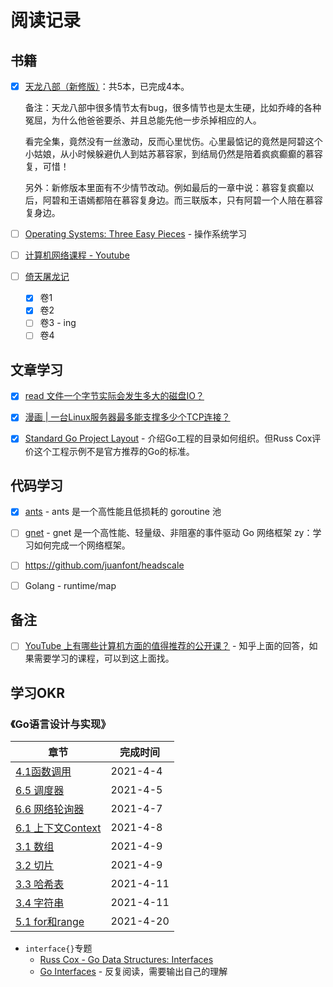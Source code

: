 # 阅读记录

## 书籍

- [x] [天龙八部（新修版）](https://book.douban.com/subject/26322283/)：共5本，已完成4本。

  备注：天龙八部中很多情节太有bug，很多情节也是太生硬，比如乔峰的各种冤屈，为什么他爸爸要杀、并且总能先他一步杀掉相应的人。
  
  看完全集，竟然没有一丝激动，反而心里忧伤。心里最惦记的竟然是阿碧这个小姑娘，从小时候躲避仇人到姑苏慕容家，到结局仍然是陪着疯疯癫癫的慕容复，可惜！
  
  另外：新修版本里面有不少情节改动。例如最后的一章中说：慕容复疯癫以后，阿碧和王语嫣都陪在慕容复身边。而三联版本，只有阿碧一个人陪在慕容复身边。

- [ ] [Operating Systems: Three Easy Pieces](https://pages.cs.wisc.edu/~remzi/OSTEP/) - 操作系统学习

- [ ] [计算机网络课程 - Youtube](https://www.youtube.com/watch?v=XaGXPObx2Gs&list=PLowKtXNTBypH19whXTVoG3oKSuOcw_XeW)

- [ ] [倚天屠龙记](https://book.douban.com/subject/1070851/)

  - [x] 卷1
  - [x] 卷2
  - [ ] 卷3 - ing
  - [ ] 卷4

## 文章学习

- [x] [read 文件一个字节实际会发生多大的磁盘IO？](https://mp.weixin.qq.com/s/vekemOfUHBjZSy3uXb49Rw)
- [x] [漫画 | 一台Linux服务器最多能支撑多少个TCP连接？](https://mp.weixin.qq.com/s/Lkyj42NtvqEj63DoCY5btQ)
- [x] [Standard Go Project Layout](https://github.com/golang-standards/project-layout/blob/master/README_zh.md) - 介绍Go工程的目录如何组织。但Russ Cox评价这个工程示例不是官方推荐的Go的标准。



## 代码学习

- [x] [ants](https://github.com/panjf2000/ants) - ants 是一个高性能且低损耗的 goroutine 池
- [ ] [gnet](https://github.com/panjf2000/gnet) - gnet 是一个高性能、轻量级、非阻塞的事件驱动 Go 网络框架
  zy：学习如何完成一个网络框架。
- [ ] https://github.com/juanfont/headscale
- [ ] Golang - runtime/map


## 备注

- [ ] [YouTube 上有哪些计算机方面的值得推荐的公开课？](https://www.zhihu.com/question/49071324) - 知乎上面的回答，如果需要学习的课程，可以到这上面找。

## 学习OKR

### 《Go语言设计与实现》

| 章节                                                         | 完成时间  |
| ------------------------------------------------------------ | --------- |
| [4.1函数调用](https://draveness.me/golang/docs/part2-foundation/ch04-basic/golang-function-call/) | 2021-4-4  |
| [6.5 调度器](https://draveness.me/golang/docs/part3-runtime/ch06-concurrency/golang-goroutine/) | 2021-4-5  |
| [6.6 网络轮询器](https://draveness.me/golang/docs/part3-runtime/ch06-concurrency/golang-netpoller/) | 2021-4-7  |
| [6.1 上下文Context](https://draveness.me/golang/docs/part3-runtime/ch06-concurrency/golang-context/) | 2021-4-8  |
| [3.1 数组](https://draveness.me/golang/docs/part2-foundation/ch03-datastructure/golang-array/) | 2021-4-9  |
| [3.2 切片](https://draveness.me/golang/docs/part2-foundation/ch03-datastructure/golang-array-and-slice/) | 2021-4-9  |
| [3.3 哈希表](https://draveness.me/golang/docs/part2-foundation/ch03-datastructure/golang-hashmap/) | 2021-4-11 |
| [3.4 字符串](https://draveness.me/golang/docs/part2-foundation/ch03-datastructure/golang-string/) | 2021-4-11 |
| [5.1 for和range](https://draveness.me/golang/docs/part2-foundation/ch05-keyword/golang-for-range/) | 2021-4-20 |

- `interface{}`专题
  - [Russ Cox - Go Data Structures: Interfaces](https://research.swtch.com/interfaces)
  - [Go Interfaces](https://www.airs.com/blog/archives/277) - 反复阅读，需要输出自己的理解

